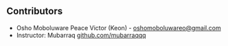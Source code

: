 ## Contributors

- Osho Moboluware Peace Victor (Keon) - [oshomoboluwareo@gmail.com](https://github.com/Keonii01)  
- Instructor: Mubarraq [github.com/mubarraqqq](https://github.com/mubarraqqq)
